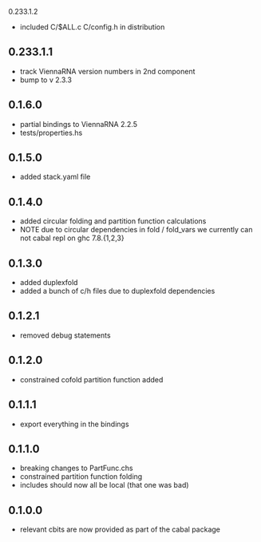 0.233.1.2

- included C/$ALL.c C/config.h in distribution

0.233.1.1
---------

- track ViennaRNA version numbers in 2nd component
- bump to v 2.3.3

0.1.6.0
-------

- partial bindings to ViennaRNA 2.2.5
- tests/properties.hs

0.1.5.0
-------

- added stack.yaml file

0.1.4.0
-------

- added circular folding and partition function calculations
- NOTE due to circular dependencies in fold / fold_vars we currently can not
  cabal repl on ghc 7.8.{1,2,3}

0.1.3.0
-------

- added duplexfold
- added a bunch of c/h files due to duplexfold dependencies

0.1.2.1
-------

- removed debug statements

0.1.2.0
-------

- constrained cofold partition function added

0.1.1.1
-------

- export everything in the bindings

0.1.1.0
-------

- breaking changes to PartFunc.chs
- constrained partition function folding
- includes should now all be local (that one was bad)

0.1.0.0
-------

- relevant cbits are now provided as part of the cabal package

